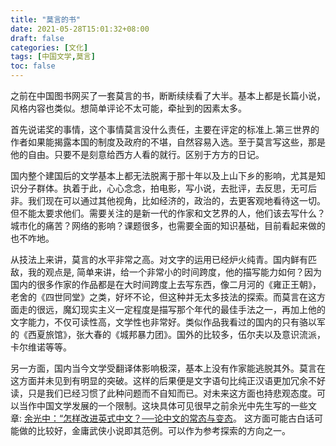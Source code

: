 ```yaml
---
title: "莫言的书"
date: 2021-05-28T15:01:32+08:00
draft: false
categories: [文化]
tags: [中国文学,莫言]
toc: false
---
```


之前在中国图书网买了一套莫言的书，断断续续看了大半。基本上都是长篇小说，风格内容也类似。想简单评论不太可能，牵扯到的因素太多。

首先说诺奖的事情，这个事情莫言没什么责任，主要在评定的标准上.第三世界的作者如果能揭露本国的制度及政府的不堪，自然容易入选。至于莫言写这些，那是他的自由。只要不是刻意给西方人看的就行。区别于方方的日记。

国内整个建国后的文学基本上都无法脱离于那十年以及上山下乡的影响，尤其是知识分子群体。执着于此，心心念念，拍电影，写小说，去批评，去反思，无可后非。我们现在可以通过其他视角，比如经济的，政治的，去更客观地看待这一切。但不能太要求他们。需要关注的是新一代的作家和文艺界的人，他们该去写什么？城市化的痛苦？网络的影响？课题很多，也需要全面的知识基础，目前看起来做的也不咋地。

从技法上来讲，莫言的水平非常之高。对文字的运用已经炉火纯青。国内鲜有匹敌，我的观点是, 简单来讲，给一个非常小的时间跨度，他的描写能力如何？因为国内的很多作家的作品都是在大时间跨度上去写东西，像二月河的《雍正王朝》，老舍的《四世同堂》之类，好坏不论，但这种并无太多技法的探索。而莫言在这方面走的很远，魔幻现实主义一定程度是描写那个年代的最佳手法之一，再加上他的文字能力，不仅可读性高，文学性也非常好。类似作品我看过的国内的只有骆以军的《西夏旅馆》，张大春的《城邦暴力团》。国外的比较多，伍尔夫以及意识流派，卡尔维诺等等。

另一方面，国内当今文学受翻译体影响极深，基本上没有作家能逃脱其外。莫言在这方面并未见到有明显的突破。这样的后果便是文字语句比纯正汉语更加冗余不好读，只是我们已经习惯了此种问题而不自知而已。对未来这方面也持悲观态度。可以当作中国文学发展的一个限制。这块具体可见很早之前余光中先生写的一些文章: [
余光中：“怎样改进英式中文？──论中文的常态与变态](https://www.douban.com/group/topic/12809356/)。  这方面可能古白话可能做的比较好，金庸武侠小说即其范例。可以作为参考探索的方向之一。



